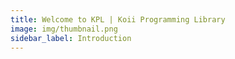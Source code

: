 ```yaml
---
title: Welcome to KPL | Koii Programming Library
image: img/thumbnail.png
sidebar_label: Introduction
---
```


